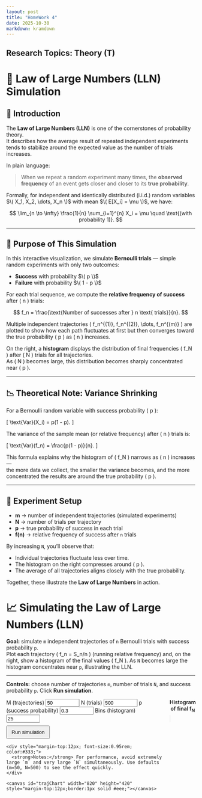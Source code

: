 ```yaml
---
layout: post
title: "HomeWork 4"
date: 2025-10-30
markdown: kramdown
---
```


## Research Topics: Theory (T)

# 🎲 Law of Large Numbers (LLN) Simulation

## 🧭 Introduction

The **Law of Large Numbers (LLN)** is one of the cornerstones of probability theory.  
It describes how the average result of repeated independent experiments tends to stabilize around the expected value as the number of trials increases.

In plain language:  
> When we repeat a random experiment many times, the **observed frequency** of an event gets closer and closer to its **true probability**.

Formally, for independent and identically distributed (i.i.d.) random variables  
$\( X_1, X_2, \dots, X_n \)$ with mean $\( E[X_i] = \mu \)$, we have:

$$
\lim_{n \to \infty} \frac{1}{n} \sum_{i=1}^{n} X_i = \mu \quad \text{(with probability 1)}.
$$

---

## 🎯 Purpose of This Simulation

In this interactive visualization, we simulate **Bernoulli trials** — simple random experiments with only two outcomes:
- **Success** with probability $\( p \)$
- **Failure** with probability $\( 1 - p \)$

For each trial sequence, we compute the **relative frequency of success** after \( n \) trials:

$$
f_n = \frac{\text{Number of successes after } n \text{ trials}}{n}.
$$

Multiple independent trajectories \( f_n^{(1)}, f_n^{(2)}, \dots, f_n^{(m)} \) are plotted to show how each path fluctuates at first but then converges toward the true probability \( p \) as \( n \) increases.

On the right, a **histogram** displays the distribution of final frequencies \( f_N \) after \( N \) trials for all trajectories.  
As \( N \) becomes large, this distribution becomes sharply concentrated near \( p \).

---

## 📉 Theoretical Note: Variance Shrinking

For a Bernoulli random variable with success probability \( p \):

\[
\text{Var}(X_i) = p(1 - p).
\]

The variance of the sample mean (or relative frequency) after \( n \) trials is:

\[
\text{Var}(f_n) = \frac{p(1 - p)}{n}.
\]

This formula explains why the histogram of \( f_N \) narrows as \( n \) increases —  
the more data we collect, the smaller the variance becomes, and the more concentrated the results are around the true probability \( p \).

---

## 🧪 Experiment Setup

- **m** → number of independent trajectories (simulated experiments)  
- **N** → number of trials per trajectory  
- **p** → true probability of success in each trial  
- **f(n)** → relative frequency of success after `n` trials  

By increasing `N`, you’ll observe that:
- Individual trajectories fluctuate less over time.
- The histogram on the right compresses around \( p \).
- The average of all trajectories aligns closely with the true probability.

Together, these illustrate the **Law of Large Numbers** in action.

# 📈 Simulating the Law of Large Numbers (LLN)

**Goal:** simulate `m` independent trajectories of `n` Bernoulli trials with success probability `p`.  
Plot each trajectory \( f_n = S_n/n \) (running relative frequency) and, on the right, show a histogram of the final values \( f_N \). As `N` becomes large the histogram concentrates near `p`, illustrating the LLN.

---

**Controls:** choose number of trajectories `m`, number of trials `N`, and success probability `p`. Click **Run simulation**.

<div style="display:flex;gap:16px;align-items:flex-start;">
  <div style="flex:1; min-width: 420px;">
    <label>M (trajectories) <input id="mInput" type="number" value="50" min="1" max="500" style="width:90px"></label>
    <label>N (trials) <input id="nInput" type="number" value="500" min="10" max="50000" step="10" style="width:90px"></label>
    <label>p (success probability) <input id="pInput" type="number" value="0.3" min="0" max="1" step="0.01" style="width:90px"></label>
    <label>Bins (histogram) <input id="binsInput" type="number" value="25" min="5" max="100" style="width:90px"></label>
    <button onclick="runSim()" style="display:block;margin-top:8px;padding:8px 12px;">Run simulation</button>

    <div style="margin-top:12px; font-size:0.95rem; color:#333;">
      <strong>Notes:</strong> For performance, avoid extremely large `m` and very large `N` simultaneously. Use defaults (m=50, N=500) to see the effect quickly.
    </div>

    <canvas id="trajChart" width="820" height="420" style="margin-top:12px;border:1px solid #eee;"></canvas>
  </div>

  <div style="width:300px;">
    <div style="text-align:center; font-weight:600; margin-bottom:6px;">Histogram of final f<sub>N</sub></div>
    <canvas id="histChart" width="300" height="420" style="border:1px solid #eee;"></canvas>
    <div id="histInfo" style="font-size:0.9rem; margin-top:10px;"></div>
  </div>
</div>

<script src="https://cdn.jsdelivr.net/npm/chart.js"></script>
<script>
/* ---------- Utility: simulate m trajectories ---------- */
function simulateTrajectories(m, N, p) {
  // returns array of length m, each is array f[1..N] of running relative frequencies
  const trajs = new Array(m);
  for (let i = 0; i < m; i++) {
    const f = new Array(N);
    let successes = 0;
    for (let n = 1; n <= N; n++) {
      if (Math.random() < p) successes++;
      f[n-1] = successes / n;
    }
    trajs[i] = f;
  }
  return trajs;
}

/* ---------- Make histogram bins ---------- */
function histogram(data, bins) {
  const counts = new Array(bins).fill(0);
  const min = 0, max = 1;
  const width = (max - min) / bins;
  for (const v of data) {
    // clamp edge-case v===1 into last bin
    let idx = Math.floor((v - min) / width);
    if (idx < 0) idx = 0;
    if (idx >= bins) idx = bins - 1;
    counts[idx]++;
  }
  const edges = [];
  for (let i = 0; i < bins; i++) edges.push(min + (i + 0.5) * width);
  return {counts, edges, width};
}

/* ---------- Chart objects ---------- */
let trajChart = null;
let histChart = null;

/* ---------- Run simulation and plot ---------- */
function runSim() {
  const m = Math.max(1, Math.min(500, parseInt(document.getElementById('mInput').value) || 50));
  const N = Math.max(10, Math.min(50000, parseInt(document.getElementById('nInput').value) || 500));
  const p = Math.min(1, Math.max(0, parseFloat(document.getElementById('pInput').value) || 0.3));
  const bins = Math.max(5, Math.min(200, parseInt(document.getElementById('binsInput').value) || 25));

  // simulate
  const trajs = simulateTrajectories(m, N, p);
  const finalFs = trajs.map(t => t[N-1]);

  // prepare datasets for trajectories (sampled lines to avoid over-plotting)
  // We'll plot all trajectories but subsample points for large N (display every step up to 200 pts)
  const maxPoints = 400;
  const step = Math.max(1, Math.floor(N / maxPoints));
  const labels = Array.from({length: Math.ceil(N/step)}, (_,i) => (i*step + 1).toString());

  const datasets = trajs.map((t, idx) => {
    // compute sampled values
    const data = [];
    for (let i = 0; i < N; i += step) data.push({x: i+1, y: t[i]});
    // semi-transparent gray lines, slightly colored
    const opacity = 0.18;
    const hue = Math.floor((idx / Math.max(1,m)) * 240); // blueish spread
    return {
      label: 'traj'+idx,
      data,
      borderColor: `hsla(${hue},70%, 35%, ${opacity})`,
      backgroundColor: `hsla(${hue},70%, 35%, ${opacity})`,
      tension: 0.15,
      fill: false,
      pointRadius: 0,
      borderWidth: 1
    };
  });

  // add a bold average-of-trajectories line (empirical mean across trajectories)
  const meanData = [];
  for (let i = 0; i < N; i += step) {
    let s = 0;
    for (let j = 0; j < m; j++) s += trajs[j][i];
    meanData.push({x: i+1, y: s / m});
  }
  datasets.push({
    label: 'Empirical mean f_n (avg over trajectories)',
    data: meanData,
    borderColor: 'rgba(220,20,60,1)',
    backgroundColor: 'rgba(220,20,60,1)',
    borderWidth: 2.2,
    pointRadius: 0,
    tension: 0.25
  });

  // horizontal line at p (theoretical)
  const pLine = {
    label: 'True p',
    data: [{x:1, y:p}, {x:N, y:p}],
    borderColor: 'rgba(20,130,20,0.95)',
    borderWidth: 2,
    pointRadius: 0,
    fill: false,
    type: 'line'
  };
  datasets.push(pLine);

  // create/replace trajectory chart
  const ctx = document.getElementById('trajChart').getContext('2d');
  if (trajChart) trajChart.destroy();
  trajChart = new Chart(ctx, {
    type: 'line',
    data: {datasets},
    options: {
      animation: false,
      plugins: {
        legend: { display: false },
        tooltip: { mode: 'nearest', intersect: false }
      },
      scales: {
        x: {
          type: 'linear',
          title: {display:true, text: 'n (number of trials)'},
          min: 1,
          max: N
        },
        y: {
          title: {display:true, text: 'f_n = S_n / n (relative frequency)'},
          min: 0,
          max: 1
        }
      },
      elements: { line: { spanGaps: true } }
    }
  });

  // histogram of final f_N
  const hist = histogram(finalFs, bins);
  const histData = hist.counts;
  const histLabels = hist.edges.map(v => v.toFixed(3));
  const hctx = document.getElementById('histChart').getContext('2d');
  if (histChart) histChart.destroy();
  histChart = new Chart(hctx, {
    type: 'bar',
    data: {
      labels: histLabels,
      datasets: [{
        label: `Counts of f_N (N=${N})`,
        data: histData,
        backgroundColor: 'rgba(54,162,235,0.8)',
        borderColor: 'rgba(54,162,235,1)',
        borderWidth: 1
      }]
    },
    options: {
      indexAxis: 'x',
      animation: false,
      plugins: {
        legend: { display: false },
        tooltip: { callbacks: { title: (ctx) => `bin center: ${ctx[0].label}` } }
      },
      scales: {
        x: {
          title: { display: true, text: 'final f_N (bin centers)' },
          ticks: { maxRotation: 90, minRotation: 45 }
        },
        y: {
          title: { display: true, text: 'Count (out of ' + m + ')' }
        }
      }
    }
  });

  // show histogram summary
  const meanFinal = (finalFs.reduce((a,b)=>a+b,0)/finalFs.length);
  const sdFinal = Math.sqrt(finalFs.reduce((a,b)=>a+(b-meanFinal)**2,0)/finalFs.length);
  document.getElementById('histInfo').innerHTML =
    `<div>m = <strong>${m}</strong>, N = <strong>${N}</strong>, p = <strong>${p}</strong></div>` +
    `<div style="margin-top:6px">Mean of final f<sub>N</sub>: <strong>${meanFinal.toFixed(4)}</strong></div>` +
    `<div>Std dev: <strong>${sdFinal.toFixed(4)}</strong></div>` +
    `<div style="margin-top:6px; font-size:0.9em; color:#555">As N increases the histogram concentrates near p; the empirical mean ≈ p (LLN).</div>`;
}

// run initial simulation
runSim();
</script>
